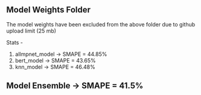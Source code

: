## Model Weights Folder

The model weights have been excluded from the above folder due to github upload limit (25 mb)

Stats -
1) allmpnet_model ->  SMAPE = 44.85%
2) bert_model     ->  SMAPE = 43.65%
3) knn_model      ->  SMAPE = 46.48%

## Model Ensemble ->  SMAPE = 41.5%
